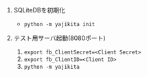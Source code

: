 1. SQLiteDBを初期化

   * `python -m yajikita init`

2. テスト用サーバ起動(8080ポート)

   1. `export fb_ClientSecret=<Client Secret>`
   2. `export fb_ClientID=<Client ID>`
   3. `python -m yajikita`

